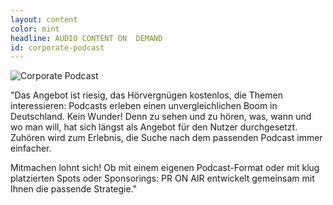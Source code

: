 ```yaml
---
layout: content
color: mint
headline: AUDIO CONTENT ON  DEMAND
id: corporate-podcast
---
```


![Corporate Podcast](/assets/img/hoerfunk-pr.jpg)

"Das Angebot ist riesig, das Hörvergnügen kostenlos, die Themen interessieren: Podcasts erleben einen unvergleichlichen Boom in Deutschland.  Kein Wunder! Denn zu sehen und zu hören, was, wann und wo man will, hat sich längst als Angebot für den Nutzer durchgesetzt. Zuhören wird zum Erlebnis, die Suche nach dem passenden Podcast immer einfacher. 

Mitmachen lohnt sich! Ob mit einem eigenen Podcast-Format oder mit klug platzierten Spots oder Sponsorings: PR ON AIR entwickelt gemeinsam mit Ihnen die passende Strategie."

